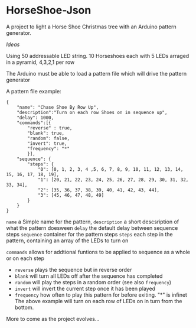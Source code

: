 # HorseShoe-Json

A project to light a Horse Shoe Christmas tree with an Arduino pattern generator.

_Ideas_

Using 50 addressable LED string.
10 Horseshoes each with 5 LEDs arraged in a pyramid, 4,3,2,1 per row

The Arduino must be able to load a pattern file which will drive the pattern generator

A pattern file example:  
```
{
	"name": "Chase Shoe By Row Up",
	"description":"Turn on each row Shoes on in sequence up",
	"delay": 1000,
	"commands":[{
		"reverse" : true, 
		"blank": true, 
		"random": false, 
		"invert": true,
        "frequency": "*"
		}],
	"sequence": {
		"steps": {
			"0": [0, 1, 2, 3, 4 ,5, 6, 7, 8, 9, 10, 11, 12, 13, 14, 15, 16, 17, 18, 19],
			"1": [20, 21, 22, 23, 24, 25, 26, 27, 28, 29, 30, 31, 32, 33, 34], 
			"2": [35, 36, 37, 38, 39, 40, 41, 42, 43, 44], 
			"3": [45, 46, 47, 48, 49]
		}
	}
}
```
`name` a Simple name for the pattern,
`description` a short descsription of what the pattern doesween 
`delay` the default delay between sequence steps
`sequence` container for the pattern steps
`steps` each step in the pattern, containing an array of the LEDs to turn on  

`commands` allows for addtional funtions to be applied to sequence as a whole or on each step
- `reverse` plays the sequence but in reverse order
- `blank` will turn all LEDs off after the sequence has completed
- `random` will play the steps in a random order (see also `frequency`)
- `invert` will invert the current step once it has been played
- `frequency` how often to play this pattern for before exiting. "*" is infinet 
The above example will turn on each row of LEDs on in turn from the bottom.

More to come as the project evolves...
